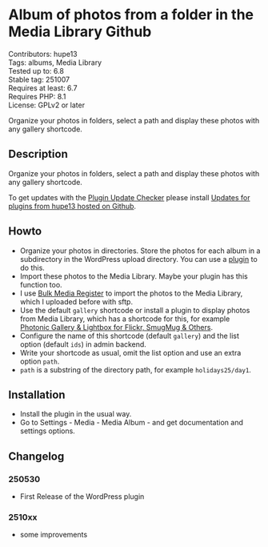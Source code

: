 #  Album of photos from a folder in the Media Library Github

Contributors: hupe13    
Tags: albums, Media Library  
Tested up to: 6.8  
Stable tag: 251007     
Requires at least: 6.7     
Requires PHP: 8.1     
License: GPLv2 or later

Organize your photos in folders, select a path and display these photos with any gallery shortcode.

## Description

Organize your photos in folders, select a path and display these photos with any gallery shortcode.

To get updates with the [Plugin Update Checker](https://github.com/YahnisElsts/plugin-update-checker) please
install [Updates for plugins from hupe13 hosted on Github](https://github.com/hupe13/leafext-update-github).

## Howto

* Organize your photos in directories. Store the photos for each album in a subdirectory in the WordPress upload directory. You can use a <a href="https://wordpress.org/plugins/search/media+library+folder/">plugin</a> to do this.
* Import these photos to the Media Library. Maybe your plugin has this function too.
* I use <a href="https://wordpress.org/plugins/bulk-media-register/">Bulk Media Register</a> to import the photos to the Media Library, which I uploaded before with sftp.
* Use the default `gallery` shortcode or install a plugin to display photos from Media Library, which has a shortcode for this, for example <a href="https://wordpress.org/plugins/photonic/">Photonic Gallery & Lightbox for Flickr, SmugMug & Others</a>.
* Configure the name of this shortcode (default `gallery`) and the list option (default `ids`) in admin backend.
* Write your shortcode as usual, omit the list option and use an extra option `path`.
* `path` is a substring of the directory path, for example `holidays25/day1`.

## Installation

* Install the plugin in the usual way.
* Go to Settings - Media - Media Album - and get documentation and settings options.

## Changelog

### 250530

* First Release of the WordPress plugin

### 2510xx

* some improvements
